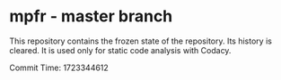 # mpfr - master branch

This repository contains the frozen state of the repository.
Its history is cleared. It is used only for static code
analysis with Codacy.

Commit Time: 1723344612